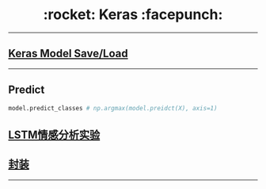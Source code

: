<h1 align = "center">:rocket: Keras :facepunch:</h1>

---
## [Keras Model Save/Load][1]

---
## Predict
```python
model.predict_classes # np.argmax(model.preidct(X), axis=1)
```

## [LSTM情感分析实验][2]

## [封装][3]


---
[1]: https://blog.csdn.net/jiandanjinxin/article/details/77152530
[2]: http://blog.csdn.net/xhyqlbd/article/details/79006899
[3]: http://willwolf.io/2017/05/08/transfer-learning-flight-delay-prediction/
